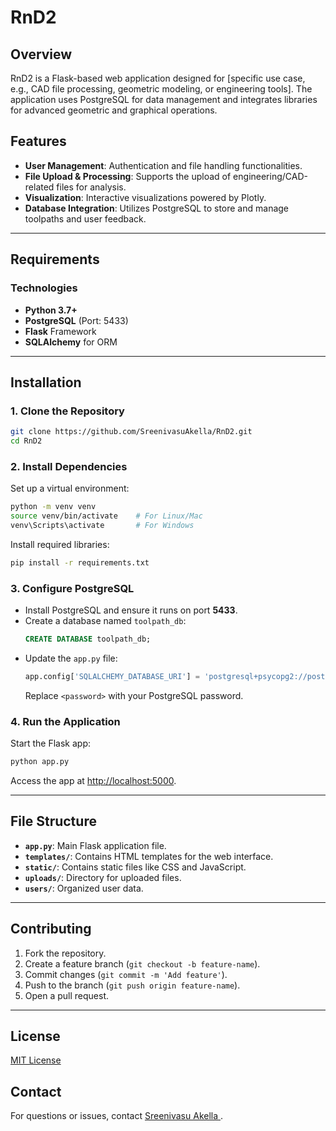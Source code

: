 
# RnD2

## Overview
RnD2 is a Flask-based web application designed for [specific use case, e.g., CAD file processing, geometric modeling, or engineering tools]. The application uses PostgreSQL for data management and integrates libraries for advanced geometric and graphical operations.

## Features
- **User Management**: Authentication and file handling functionalities.
- **File Upload & Processing**: Supports the upload of engineering/CAD-related files for analysis.
- **Visualization**: Interactive visualizations powered by Plotly.
- **Database Integration**: Utilizes PostgreSQL to store and manage toolpaths and user feedback.

---

## Requirements

### Technologies
- **Python 3.7+**
- **PostgreSQL** (Port: 5433)
- **Flask** Framework
- **SQLAlchemy** for ORM

---

## Installation

### 1. Clone the Repository
```bash
git clone https://github.com/SreenivasuAkella/RnD2.git
cd RnD2
```

### 2. Install Dependencies
Set up a virtual environment:
```bash
python -m venv venv
source venv/bin/activate    # For Linux/Mac
venv\Scripts\activate       # For Windows
```

Install required libraries:
```bash
pip install -r requirements.txt
```

### 3. Configure PostgreSQL
- Install PostgreSQL and ensure it runs on port **5433**.
- Create a database named `toolpath_db`:
  ```sql
  CREATE DATABASE toolpath_db;
  ```
- Update the `app.py` file:
  ```python
  app.config['SQLALCHEMY_DATABASE_URI'] = 'postgresql+psycopg2://postgres:<password>@localhost:5432/toolpath_db'
  ```
  Replace `<password>` with your PostgreSQL password.

### 4. Run the Application
Start the Flask app:
```bash
python app.py
```
Access the app at [http://localhost:5000](http://localhost:5000).

---

## File Structure
- **`app.py`**: Main Flask application file.
- **`templates/`**: Contains HTML templates for the web interface.
- **`static/`**: Contains static files like CSS and JavaScript.
- **`uploads/`**: Directory for uploaded files.
- **`users/`**: Organized user data.

---

## Contributing
1. Fork the repository.
2. Create a feature branch (`git checkout -b feature-name`).
3. Commit changes (`git commit -m 'Add feature'`).
4. Push to the branch (`git push origin feature-name`).
5. Open a pull request.

---

## License
[MIT License](LICENSE)

## Contact
For questions or issues, contact [Sreenivasu Akella ](mailto:210020001@iitdh.ac.in).
